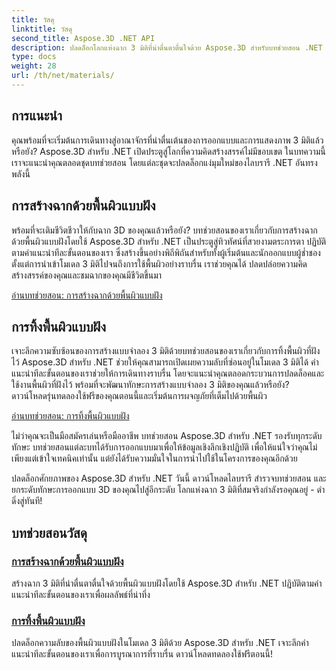 ```yaml
---
title: วัสดุ
linktitle: วัสดุ
second_title: Aspose.3D .NET API
description: ปลดล็อกโลกแห่งฉาก 3 มิติที่น่าตื่นตาตื่นใจด้วย Aspose.3D สำหรับบทช่วยสอน .NET เรียนรู้การสร้างฉากที่น่าทึ่งและสำรวจพื้นผิวที่ฝังไว้ได้อย่างง่ายดาย
type: docs
weight: 28
url: /th/net/materials/
---
```

## การแนะนำ

คุณพร้อมที่จะเริ่มต้นการเดินทางสู่อาณาจักรที่น่าตื่นเต้นของการออกแบบและการแสดงภาพ 3 มิติแล้วหรือยัง? Aspose.3D สำหรับ .NET เปิดประตูสู่โลกที่ความคิดสร้างสรรค์ไม่มีขอบเขต ในบทความนี้ เราจะแนะนำคุณตลอดชุดบทช่วยสอน โดยแต่ละชุดจะปลดล็อกแง่มุมใหม่ของไลบรารี .NET อันทรงพลังนี้

## การสร้างฉากด้วยพื้นผิวแบบฝัง

พร้อมที่จะเติมชีวิตชีวาให้กับฉาก 3D ของคุณแล้วหรือยัง? บทช่วยสอนของเราเกี่ยวกับการสร้างฉากด้วยพื้นผิวแบบฝังโดยใช้ Aspose.3D สำหรับ .NET เป็นประตูสู่ทิวทัศน์ที่สวยงามตระการตา ปฏิบัติตามคำแนะนำทีละขั้นตอนของเรา ซึ่งสร้างขึ้นอย่างพิถีพิถันสำหรับทั้งผู้เริ่มต้นและนักออกแบบผู้ช่ำชอง ตั้งแต่การนำเข้าโมเดล 3 มิติไปจนถึงการใช้พื้นผิวอย่างราบรื่น เราช่วยคุณได้ ปลดปล่อยความคิดสร้างสรรค์ของคุณและชมฉากของคุณมีชีวิตขึ้นมา

[อ่านบทช่วยสอน: การสร้างฉากด้วยพื้นผิวแบบฝัง](./create-scene-embedded-texture/)

## การทิ้งพื้นผิวแบบฝัง

เจาะลึกความซับซ้อนของการสร้างแบบจำลอง 3 มิติด้วยบทช่วยสอนของเราเกี่ยวกับการทิ้งพื้นผิวที่ฝังไว้ Aspose.3D สำหรับ .NET ช่วยให้คุณสามารถเปิดเผยความลับที่ซ่อนอยู่ในโมเดล 3 มิติได้ คำแนะนำทีละขั้นตอนของเราช่วยให้การเดินทางราบรื่น โดยจะแนะนำคุณตลอดกระบวนการปลดล็อคและใช้งานพื้นผิวที่ฝังไว้ พร้อมที่จะพัฒนาทักษะการสร้างแบบจำลอง 3 มิติของคุณแล้วหรือยัง? ดาวน์โหลดรุ่นทดลองใช้ฟรีของคุณตอนนี้และเริ่มต้นการผจญภัยที่เต็มไปด้วยพื้นผิว

[อ่านบทช่วยสอน: การทิ้งพื้นผิวแบบฝัง](./dump-embedded-textures/)

ไม่ว่าคุณจะเป็นมือสมัครเล่นหรือมืออาชีพ บทช่วยสอน Aspose.3D สำหรับ .NET รองรับทุกระดับทักษะ บทช่วยสอนแต่ละบทได้รับการออกแบบมาเพื่อให้ข้อมูลเชิงลึกเชิงปฏิบัติ เพื่อให้แน่ใจว่าคุณไม่เพียงแต่เข้าใจเทคนิคเท่านั้น แต่ยังได้รับความมั่นใจในการนำไปใช้ในโครงการของคุณอีกด้วย

ปลดล็อกศักยภาพของ Aspose.3D สำหรับ .NET วันนี้ ดาวน์โหลดไลบรารี สำรวจบทช่วยสอน และยกระดับทักษะการออกแบบ 3D ของคุณไปสู่อีกระดับ โลกแห่งฉาก 3 มิติที่สมจริงกำลังรอคุณอยู่ - ดำดิ่งสู่ทันที!
## บทช่วยสอนวัสดุ
### [การสร้างฉากด้วยพื้นผิวแบบฝัง](./create-scene-embedded-texture/)
สร้างฉาก 3 มิติที่น่าตื่นตาตื่นใจด้วยพื้นผิวแบบฝังโดยใช้ Aspose.3D สำหรับ .NET ปฏิบัติตามคำแนะนำทีละขั้นตอนของเราเพื่อผลลัพธ์ที่น่าทึ่ง
### [การทิ้งพื้นผิวแบบฝัง](./dump-embedded-textures/)
ปลดล็อกความลับของพื้นผิวแบบฝังในโมเดล 3 มิติด้วย Aspose.3D สำหรับ .NET เจาะลึกคำแนะนำทีละขั้นตอนของเราเพื่อการบูรณาการที่ราบรื่น ดาวน์โหลดทดลองใช้ฟรีตอนนี้!